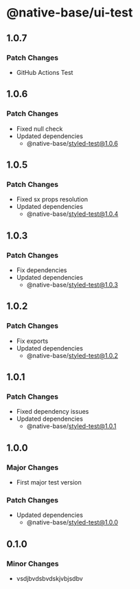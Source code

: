 # @native-base/ui-test

## 1.0.7

### Patch Changes

- GitHub Actions Test

## 1.0.6

### Patch Changes

- Fixed null check
- Updated dependencies
  - @native-base/styled-test@1.0.6

## 1.0.5

### Patch Changes

- Fixed sx props resolution
- Updated dependencies
  - @native-base/styled-test@1.0.4

## 1.0.3

### Patch Changes

- Fix dependencies
- Updated dependencies
  - @native-base/styled-test@1.0.3

## 1.0.2

### Patch Changes

- Fix exports
- Updated dependencies
  - @native-base/styled-test@1.0.2

## 1.0.1

### Patch Changes

- Fixed dependency issues
- Updated dependencies
  - @native-base/styled-test@1.0.1

## 1.0.0

### Major Changes

- First major test version

### Patch Changes

- Updated dependencies
  - @native-base/styled-test@1.0.0

## 0.1.0

### Minor Changes

- vsdjbvdsbvdskjvbjsdbv

